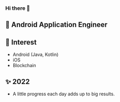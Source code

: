 ### Hi there 👋

<!--
**SeulGeek/SeulGeek** is a ✨ _special_ ✨ repository because its `README.md` (this file) appears on your GitHub profile.

Here are some ideas to get you started:

- 🔭 I’m currently working on ...
- 🌱 I’m currently learning ...
- 👯 I’m looking to collaborate on ...
- 🤔 I’m looking for help with ...
- 💬 Ask me about ...
- 📫 How to reach me: ...
- 😄 Pronouns: ...
- ⚡ Fun fact: ...
-->

## 🔭 Android Application Engineer

## 🌱 Interest
- Android (Java, Kotlin)
- iOS
- Blockchain

## :sparkles: 2022
- A little progress each day adds up to big results.
